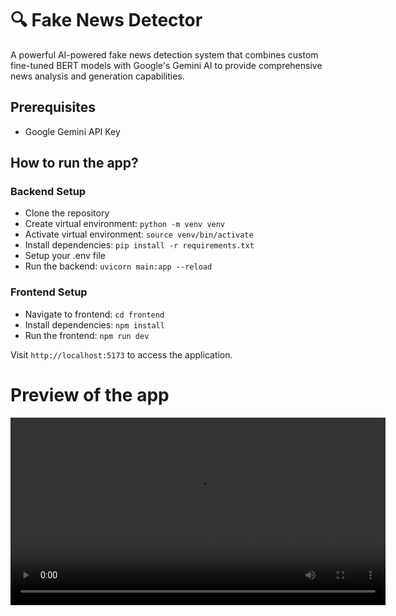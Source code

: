 # 🔍 Fake News Detector

A powerful AI-powered fake news detection system that combines custom fine-tuned BERT models with Google's Gemini AI to provide comprehensive news analysis and generation capabilities.
## Prerequisites
- Google Gemini API Key

## How to run the app?

### Backend Setup
- Clone the repository
- Create virtual environment: `python -m venv venv`
- Activate virtual environment: `source venv/bin/activate`
- Install dependencies: `pip install -r requirements.txt`
- Setup your .env file
- Run the backend: `uvicorn main:app --reload`

### Frontend Setup
- Navigate to frontend: `cd frontend`
- Install dependencies: `npm install`
- Run the frontend: `npm run dev`

Visit `http://localhost:5173` to access the application.

# Preview of the app

<video src="video.mp4" controls width="600"></video>
